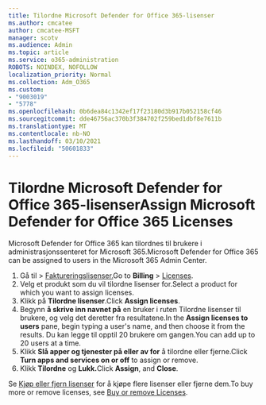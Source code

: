 ```yaml
---
title: Tilordne Microsoft Defender for Office 365-lisenser
ms.author: cmcatee
author: cmcatee-MSFT
manager: scotv
ms.audience: Admin
ms.topic: article
ms.service: o365-administration
ROBOTS: NOINDEX, NOFOLLOW
localization_priority: Normal
ms.collection: Adm_O365
ms.custom:
- "9003019"
- "5778"
ms.openlocfilehash: 0b6dea84c1342ef17f23180d3b917b052158cf46
ms.sourcegitcommit: dde46756ac370b3f384702f259bed1dbf8e7611b
ms.translationtype: MT
ms.contentlocale: nb-NO
ms.lasthandoff: 03/10/2021
ms.locfileid: "50601833"
---
```

# <a name="assign-microsoft-defender-for-office-365-licenses"></a><span data-ttu-id="a6886-102">Tilordne Microsoft Defender for Office 365-lisenser</span><span class="sxs-lookup"><span data-stu-id="a6886-102">Assign Microsoft Defender for Office 365 Licenses</span></span>

<span data-ttu-id="a6886-103">Microsoft Defender for Office 365 kan tilordnes til brukere i administrasjonssenteret for Microsoft 365.</span><span class="sxs-lookup"><span data-stu-id="a6886-103">Microsoft Defender for Office 365 can be assigned to users in the Microsoft 365 Admin Center.</span></span>

1. <span data-ttu-id="a6886-104">Gå til   >  [Faktureringslisenser.](https://go.microsoft.com/fwlink/p/?linkid=842264)</span><span class="sxs-lookup"><span data-stu-id="a6886-104">Go to **Billing** > [Licenses](https://go.microsoft.com/fwlink/p/?linkid=842264).</span></span>
2. <span data-ttu-id="a6886-105">Velg et produkt som du vil tilordne lisenser for.</span><span class="sxs-lookup"><span data-stu-id="a6886-105">Select a product for which you want to assign licenses.</span></span>
3. <span data-ttu-id="a6886-106">Klikk på **Tilordne lisenser**.</span><span class="sxs-lookup"><span data-stu-id="a6886-106">Click **Assign licenses**.</span></span>
4. <span data-ttu-id="a6886-107">Begynn **å skrive inn navnet på**  en bruker i ruten Tilordne lisenser til brukere, og velg det deretter fra resultatene.</span><span class="sxs-lookup"><span data-stu-id="a6886-107">In the **Assign licenses to users**  pane, begin typing a user's name, and then choose it from the results.</span></span> <span data-ttu-id="a6886-108">Du kan legge til opptil 20 brukere om gangen.</span><span class="sxs-lookup"><span data-stu-id="a6886-108">You can add up to 20 users at a time.</span></span>
5. <span data-ttu-id="a6886-109">Klikk **Slå apper og tjenester på eller av for**  å tilordne eller fjerne.</span><span class="sxs-lookup"><span data-stu-id="a6886-109">Click **Turn apps and services on or off**  to assign or remove.</span></span>
6. <span data-ttu-id="a6886-110">Klikk **Tilordne** og **Lukk.**</span><span class="sxs-lookup"><span data-stu-id="a6886-110">Click **Assign**, and  **Close**.</span></span>

<span data-ttu-id="a6886-111">Se [Kjøp eller fjern lisenser](https://docs.microsoft.com/microsoft-365/commerce/licenses/buy-licenses#buy-or-remove-licenses-for-your-business-subscription) for å kjøpe flere lisenser eller fjerne dem.</span><span class="sxs-lookup"><span data-stu-id="a6886-111">To buy more or remove licenses, see [Buy or remove Licenses](https://docs.microsoft.com/microsoft-365/commerce/licenses/buy-licenses#buy-or-remove-licenses-for-your-business-subscription).</span></span>